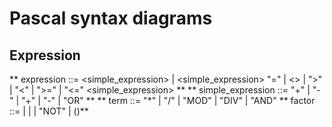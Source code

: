 # Pascal syntax diagrams

## Expression

** expression ::= <simple_expression> | <simple_expression> "=" | <> | ">" | "<" | ">=" | "<=" <simple_expression> **
** simple_expression ::= "+" | "-" <term> | <term> "+" | "-" | "OR" <term> **
** term ::= <factor> "*" | "/" | "MOD" | "DIV" | "AND" <factor>
** factor ::= <variable> | <number> | <string> | "NOT" <factor> | (<expression>)**